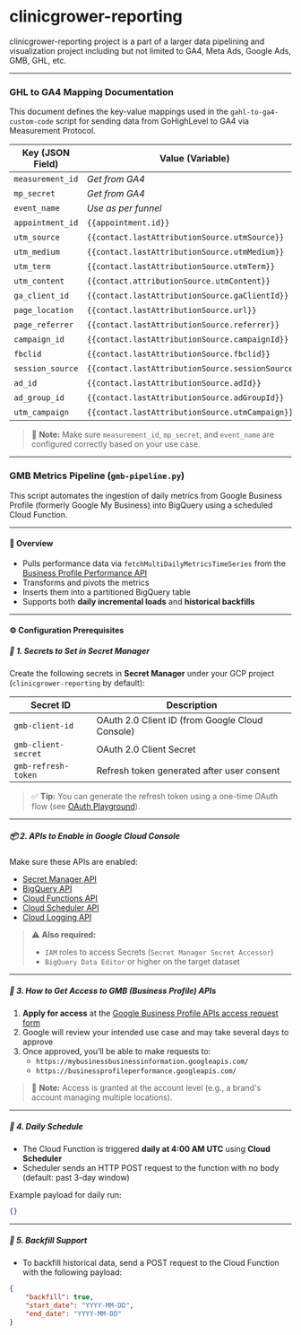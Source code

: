 # clinicgrower-reporting

clinicgrower-reporting project is a part of a larger data pipelining and visualization project including but not limited to GA4, Meta Ads, Google Ads, GMB, GHL, etc.

---

### GHL to GA4 Mapping Documentation

This document defines the key-value mappings used in the `gahl-to-ga4-custom-code` script for sending data from GoHighLevel to GA4 via Measurement Protocol.

| **Key (JSON Field)** | **Value (Variable)** | **Example** |
|----------------------|----------------------|-------------|
| `measurement_id`     | *Get from GA4*       | `G-XXXXXXXXXX` |
| `mp_secret`          | *Get from GA4*       | `mn235nsd9034nfsd` |
| `event_name`         | *Use as per funnel*  | `subscribe_form_meta_ghl` |
| `appointment_id`     | `{{appointment.id}}` | – |
| `utm_source`         | `{{contact.lastAttributionSource.utmSource}}` | – |
| `utm_medium`         | `{{contact.lastAttributionSource.utmMedium}}` | – |
| `utm_term`           | `{{contact.lastAttributionSource.utmTerm}}` | – |
| `utm_content`        | `{{contact.attributionSource.utmContent}}` | – |
| `ga_client_id`       | `{{contact.lastAttributionSource.gaClientId}}` | – |
| `page_location`      | `{{contact.lastAttributionSource.url}}` | – |
| `page_referrer`      | `{{contact.lastAttributionSource.referrer}}` | – |
| `campaign_id`        | `{{contact.lastAttributionSource.campaignId}}` | – |
| `fbclid`             | `{{contact.lastAttributionSource.fbclid}}` | – |
| `session_source`     | `{{contact.lastAttributionSource.sessionSource}}` | – |
| `ad_id`              | `{{contact.lastAttributionSource.adId}}` | – |
| `ad_group_id`        | `{{contact.lastAttributionSource.adGroupId}}` | – |
| `utm_campaign`       | `{{contact.lastAttributionSource.utmCampaign}}` | – |

> 🔧 **Note:** Make sure `measurement_id`, `mp_secret`, and `event_name` are configured correctly based on your use case.

---

### GMB Metrics Pipeline (`gmb-pipeline.py`)

This script automates the ingestion of daily metrics from Google Business Profile (formerly Google My Business) into BigQuery using a scheduled Cloud Function.

---

#### 🔧 Overview

- Pulls performance data via `fetchMultiDailyMetricsTimeSeries` from the [Business Profile Performance API](https://developers.google.com/my-business/reference/businessinformation/rest)
- Transforms and pivots the metrics
- Inserts them into a partitioned BigQuery table
- Supports both **daily incremental loads** and **historical backfills**

---

#### ⚙️ Configuration Prerequisites

##### 🔐 1. Secrets to Set in Secret Manager

Create the following secrets in **Secret Manager** under your GCP project (`clinicgrower-reporting` by default):

| Secret ID             | Description                                      |
|-----------------------|--------------------------------------------------|
| `gmb-client-id`       | OAuth 2.0 Client ID (from Google Cloud Console) |
| `gmb-client-secret`   | OAuth 2.0 Client Secret                          |
| `gmb-refresh-token`   | Refresh token generated after user consent      |

> ✅ **Tip:** You can generate the refresh token using a one-time OAuth flow (see [OAuth Playground](https://developers.google.com/oauthplayground)).

---

##### 📦 2. APIs to Enable in Google Cloud Console

Make sure these APIs are enabled:

- [Secret Manager API](https://console.cloud.google.com/apis/library/secretmanager.googleapis.com)
- [BigQuery API](https://console.cloud.google.com/apis/library/bigquery.googleapis.com)
- [Cloud Functions API](https://console.cloud.google.com/apis/library/cloudfunctions.googleapis.com)
- [Cloud Scheduler API](https://console.cloud.google.com/apis/library/cloudscheduler.googleapis.com)
- [Cloud Logging API](https://console.cloud.google.com/apis/library/logging.googleapis.com)

> ⚠️ **Also required:**  
> - `IAM` roles to access Secrets (`Secret Manager Secret Accessor`)  
> - `BigQuery Data Editor` or higher on the target dataset

---

##### 🔑 3. How to Get Access to GMB (Business Profile) APIs

1. **Apply for access** at the [Google Business Profile APIs access request form](https://developers.google.com/my-business/content/prereqs)
2. Google will review your intended use case and may take several days to approve
3. Once approved, you’ll be able to make requests to:
   - `https://mybusinessbusinessinformation.googleapis.com/`
   - `https://businessprofileperformance.googleapis.com/`

> 📝 **Note:** Access is granted at the account level (e.g., a brand's account managing multiple locations).

---

##### 🔁 4. Daily Schedule

- The Cloud Function is triggered **daily at 4:00 AM UTC** using **Cloud Scheduler**
- Scheduler sends an HTTP POST request to the function with no body (default: past 3-day window)

Example payload for daily run:

```json
{}
```

---

##### 🔁 5. Backfill Support

- To backfill historical data, send a POST request to the Cloud Function with the following payload:

```json
{
    "backfill": true,
    "start_date": "YYYY-MM-DD",
    "end_date": "YYYY-MM-DD"
}
```